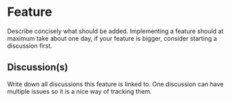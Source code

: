 # Feature
Describe concisely what should be added. Implementing a feature should at maximum take about one day, if your feature is bigger, consider starting a discussion first.

## Discussion(s)
Write down all discussions this feature is linked to. One discussion can have multiple issues so it is a nice way of tracking them.
